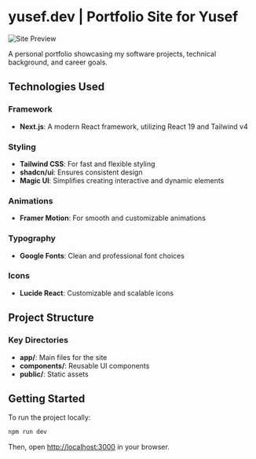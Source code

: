 # yusef.dev | Portfolio Site for Yusef

![Site Preview](./public/pictureOfSite.png)

A personal portfolio showcasing my software projects, technical background, and career goals.

## Technologies Used

### Framework
- **Next.js**: A modern React framework, utilizing React 19 and Tailwind v4

### Styling
- **Tailwind CSS**: For fast and flexible styling
- **shadcn/ui**: Ensures consistent design
- **Magic UI**: Simplifies creating interactive and dynamic elements

### Animations
- **Framer Motion**: For smooth and customizable animations

### Typography
- **Google Fonts**: Clean and professional font choices

### Icons
- **Lucide React**: Customizable and scalable icons

## Project Structure

### Key Directories
- **app/**: Main files for the site
- **components/**: Reusable UI components
- **public/**: Static assets

## Getting Started

To run the project locally:

```bash
npm run dev
```

Then, open [http://localhost:3000](http://localhost:3000) in your browser.
